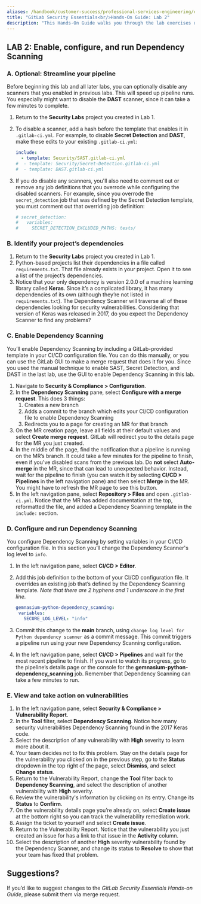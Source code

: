 ```yaml
---
aliases: /handbook/customer-success/professional-services-engineering/education-services/secessentialshandson2.html
title: "GitLab Security Essentials<br/>Hands-On Guide: Lab 2"
description: "This Hands-On Guide walks you through the lab exercises used in the GitLab Security Essentials course."
---
```


## LAB 2: Enable, configure, and run Dependency Scanning

### A. Optional: Streamline your pipeline

Before beginning this lab and all later labs, you can optionally disable any scanners that you enabled in previous labs. This will speed up pipeline runs. You especially might want to disable the **DAST** scanner, since it can take a few minutes to complete.

1. Return to the **Security Labs** project you created in Lab 1.
1. To disable a scanner, add a hash before the template that enables it in `.gitlab-ci.yml`. For example, to disable **Secret Detection** and **DAST**, make these edits to your existing `.gitlab-ci.yml`:

   ```yml
   include:
     - template: Security/SAST.gitlab-ci.yml
   #  - template: Security/Secret-Detection.gitlab-ci.yml
   #  - template: DAST.gitlab-ci.yml
   ```

1. If you do disable any scanners, you'll also need to comment out or remove any job definitions that you overrode while configuring the disabled scanners. For example, since you overrode the `secret_detection` job that was defined by the Secret Detection template, you must comment out that overriding job definition:

   ```yml
   # secret_detection:
   #   variables:
   #     SECRET_DETECTION_EXCLUDED_PATHS: tests/
   ```

### B. Identify your project’s dependencies

1. Return to the **Security Labs** project you created in Lab 1.
1. Python-based projects list their dependencies in a file called `requirements.txt`. That file already exists in your project. Open it to see a list of the project’s dependencies.
1. Notice that your only dependency is version 2.0.0 of a machine learning library called **Keras**. Since it’s a complicated library, it has many dependencies of its own (although they’re not listed in `requirements.txt`). The Dependency Scanner will traverse all of these dependencies looking for security vulnerabilities. Considering that version of Keras was released in 2017, do you expect the Dependency Scanner to find any problems?


### C. Enable Dependency Scanning

You’ll enable Dependency Scanning by including a GitLab-provided template in your CI/CD configuration file. You can do this manually, or you can use the GitLab GUI to make a merge request that does it for you. Since you used the manual technique to enable SAST, Secret Detection, and DAST in the last lab, use the GUI to enable Dependency Scanning in this lab.

1. Navigate to **Security & Compliance > Configuration**.
1. In the **Dependency Scanning** pane, select **Configure with a merge request**. This does 3 things:
    1. Creates a new branch
    2. Adds a commit to the branch which edits your CI/CD configuration file to enable Dependency Scanning
    3. Redirects you to a page for creating an MR for that branch
1. On the MR creation page, leave all fields at their default values and select **Create merge request**. GitLab will redirect you to the details page for the MR you just created.
1. In the middle of the page, find the notification that a pipeline is running on the MR’s branch. It could take a few minutes for the pipeline to finish, even if you've disabled scans from the previous lab. Do **not** select **Auto-merge** in the MR, since that can lead to unexpected behavior. Instead, wait for the pipeline to finish (you can watch it by selecting **CI/CD > Pipelines** in the left navigation pane) and then select **Merge** in the MR. You might have to refresh the MR page to see this button.
1. In the left navigation pane, select **Repository > Files** and open `.gitlab-ci.yml`. Notice that the MR has added documentation at the top, reformatted the file, and added a Dependency Scanning template in the `include:` section.


### D. Configure and run Dependency Scanning

You configure Dependency Scanning by setting variables in your CI/CD configuration file. In this section you’ll change the Dependency Scanner's log level to `info`.

1. In the left navigation pane, select **CI/CD > Editor**.
1. Add this job definition to the bottom of your CI/CD configuration file. It overrides an existing job that’s defined by the Dependency Scanning template. *Note that there are 2 hyphens and 1 underscore in the first line.*<br/>

    ```yml
   gemnasium-python-dependency_scanning:
     variables:
       SECURE_LOG_LEVEL: "info"
    ```

1. Commit this change to the **main** branch, using `change log level for Python dependency scanner` as a commit message. This commit triggers a pipeline run using your new Dependency Scanning configuration.
1. In the left navigation pane, select **CI/CD > Pipelines** and wait for the most recent pipeline to finish. If you want to watch its progress, go to the pipeline’s details page or the console for the **gemnasium-python-dependency_scanning** job. Remember that Dependency Scanning can take a few minutes to run.


### E. View and take action on vulnerabilities

1. In the left navigation pane, select **Security & Compliance > Vulnerability Report**.
1. In the **Tool** filter, select **Dependency Scanning**. Notice how many security vulnerabilities Dependency Scanning found in the 2017 Keras code.
1. Select the description of any vulnerability with **High** severity to learn more about it.
1. Your team decides not to fix this problem. Stay on the details page for the vulnerability you clicked on in the previous step, go to the **Status** dropdown in the top right of the page, select **Dismiss**, and select **Change status**.
1. Return to the Vulnerability Report, change the **Tool** filter back to **Dependency Scanning**, and select the description of another vulnerability with **High** severity.
1. Review the vulnerability's information by clicking on its entry. Change its **Status** to **Confirm**.
1. On the vulnerability details page you’re already on, select **Create issue** at the bottom right so you can track the vulnerability remediation work.
1. Assign the ticket to yourself and select **Create issue**.
1. Return to the Vulnerability Report. Notice that the vulnerability you just created an issue for has a link to that issue in the **Activity** column.
1. Select the description of another **High** severity vulnerability found by the Dependency Scanner, and change its status to **Resolve** to show that your team has fixed that problem.


## Suggestions?

If you’d like to suggest changes to the *GitLab Security Essentials Hands-on Guide*, please submit them via merge request.
